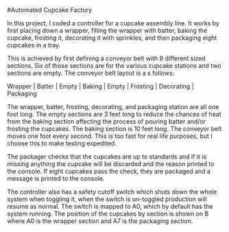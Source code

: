#Automated Cupcake Factory

In this project, I coded a controller for a cupcake assembly line. It works by first placing down a wrapper, filling the wrapper with batter, baking the cupcake, frosting it, decorating it with sprinkles, and then packaging eight cupcakes in a tray.  

This is achieved by first defining a conveyor belt with 8 different sized sections. Six of those sections are for the various cupcake stations and two sections are empty. The conveyor belt layout is a s follows:

Wrapper | Batter | Empty | Baking | Empty | Frosting | Decorating | Packaging

The wrapper, batter, frosting, decorating, and packaging station are all one foot long. The empty sections are 3 feet long to reduce the chances of heat from the baking section affecting the process of pouring batter and/or frosting the cupcakes. The baking section is 10 feet long. The conveyor belt moves one foot every second. This is too fast for real life purposes, but I choose this to make testing expedited. 

The packager checks that the cupcakes are up to standards and if it is missing anything the cupcake will be discarded and the reason printed to the console. If eight cupcakes pass the check, they are packaged and a message is printed to the console.

The controller also has a safety cutoff switch which shuts down the whole system when toggling it, when the switch is un-toggled production will resume as normal. The switch is mapped to A0, which by default has the system running. The position of the cupcakes by section is shown on B where A0 is the wrapper section and A7 is the packaging section.
